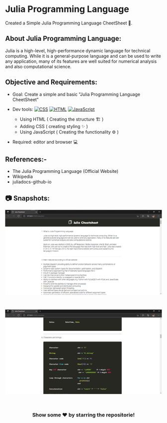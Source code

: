 # Julia Programming Language
Created a Simple Julia Programming Language CheetSheet 🚧.

## About Julia Programming Language:
Julia is a high-level, high-performance dynamic language for technical computing. While it is a general-purpose language and can be used to write any application, many of its features are well suited for numerical analysis and also computational science. 

## Objective and Requirements:
 - Goal: Create a simple and basic "Julia Programming Language CheetSheet"
 - Dev tools: <a href="#"><img alt="CSS" src="https://img.shields.io/badge/CSS-1572B6.svg?logo=css3&logoColor=white"></a>
<a href="#"><img alt="HTML" src="https://img.shields.io/badge/HTML-E34F26.svg?logo=html5&logoColor=white"></a>
<a href="#"><img alt="JavaScript" src="https://img.shields.io/badge/JavaScript-F7DF1E.svg?logo=javascript&logoColor=black"></a>
     - Using HTML ( Creating the structure 🏗️ ) 
     - Adding CSS ( creating styling ✨ )
     - Using JavaScript ( Creating the functionality ⚙️ )

 - Required: editor and browser :computer:

## References:-

* The Julia Programming Language (Official Website)
* Wikipedia
* juliadocs-github-io


## :camera: Snapshots:

  ![alt text](https://github.com/ayush-sleeping/Its-Nothing-don-t-open-it/blob/main/Julia-PL-ss.png)

<br />


  ![alt text](https://github.com/ayush-sleeping/Its-Nothing-don-t-open-it/blob/main/Julia-PL-ss2.png)

<br />

<div align="center">

### Show some ❤️ by starring the repositorie!

</div>
